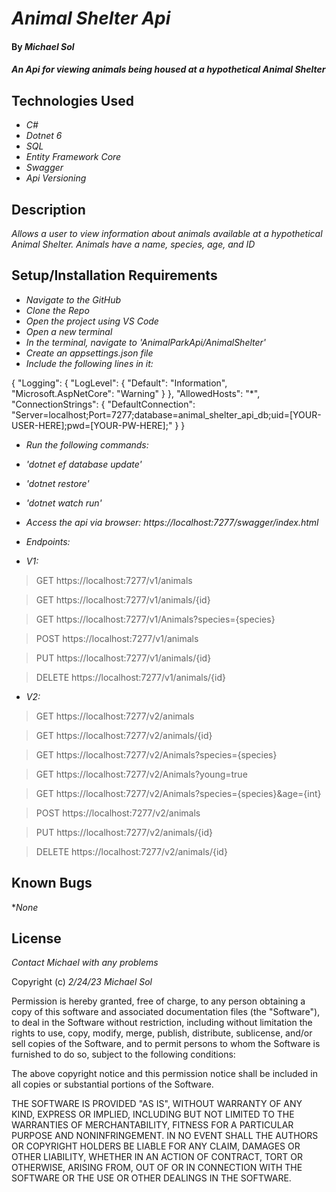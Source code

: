# _Animal Shelter Api_

#### By _**Michael Sol**_

#### _An Api for viewing animals being housed at a hypothetical Animal Shelter_

## Technologies Used

* _C#_
* _Dotnet 6_
* _SQL_
* _Entity Framework Core_
* _Swagger_
* _Api Versioning_

## Description

_Allows a user to view information about animals available at a hypothetical Animal Shelter.  Animals have a name, species, age, and ID_

## Setup/Installation Requirements

* _Navigate to the GitHub_
* _Clone the Repo_
* _Open the project using VS Code_
* _Open a new terminal_
* _In the terminal, navigate to 'AnimalParkApi/AnimalShelter'_ 
* _Create an appsettings.json file_
* _Include the following lines in it:_

{
  "Logging": {
    "LogLevel": {
      "Default": "Information",
      "Microsoft.AspNetCore": "Warning"
    }
  },
  "AllowedHosts": "*",
  "ConnectionStrings": {
    "DefaultConnection": "Server=localhost;Port=7277;database=animal_shelter_api_db;uid=[YOUR-USER-HERE];pwd=[YOUR-PW-HERE];"
  }
}

* _Run the following commands:_
* _'dotnet ef database update'_
* _'dotnet restore'_
* _'dotnet watch run'_

* _Access the api via browser: https://localhost:7277/swagger/index.html_

* _Endpoints:_

* _V1:_

>GET https://localhost:7277/v1/animals

>GET https://localhost:7277/v1/animals/{id}

>GET https://localhost:7277/v1/Animals?species={species}

>POST https://localhost:7277/v1/animals

>PUT https://localhost:7277/v1/animals/{id}

>DELETE https://localhost:7277/v1/animals/{id}

* _V2:_

>GET https://localhost:7277/v2/animals

>GET https://localhost:7277/v2/animals/{id}

>GET https://localhost:7277/v2/Animals?species={species}

>GET https://localhost:7277/v2/Animals?young=true

>GET https://localhost:7277/v2/Animals?species={species}&age={int}

>POST https://localhost:7277/v2/animals

>PUT https://localhost:7277/v2/animals/{id}

>DELETE https://localhost:7277/v2/animals/{id}


## Known Bugs

*_None_

## License

_Contact Michael with any problems_

Copyright (c) _2/24/23_ _Michael Sol_

Permission is hereby granted, free of charge, to any person obtaining a copy of this software and associated documentation files (the "Software"), to deal in the Software without restriction, including without limitation the rights to use, copy, modify, merge, publish, distribute, sublicense, and/or sell copies of the Software, and to permit persons to whom the Software is furnished to do so, subject to the following conditions:

The above copyright notice and this permission notice shall be included in all copies or substantial portions of the Software.

THE SOFTWARE IS PROVIDED "AS IS", WITHOUT WARRANTY OF ANY KIND, EXPRESS OR IMPLIED, INCLUDING BUT NOT LIMITED TO THE WARRANTIES OF MERCHANTABILITY, FITNESS FOR A PARTICULAR PURPOSE AND NONINFRINGEMENT. IN NO EVENT SHALL THE AUTHORS OR COPYRIGHT HOLDERS BE LIABLE FOR ANY CLAIM, DAMAGES OR OTHER LIABILITY, WHETHER IN AN ACTION OF CONTRACT, TORT OR OTHERWISE, ARISING FROM, OUT OF OR IN CONNECTION WITH THE SOFTWARE OR THE USE OR OTHER DEALINGS IN THE SOFTWARE.